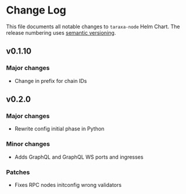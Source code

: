 # Change Log

This file documents all notable changes to `taraxa-node` Helm Chart. The release
numbering uses [semantic versioning](http://semver.org).


## v0.1.10

### Major changes

* Change in prefix for chain IDs

## v0.2.0

### Major changes

* Rewrite config initial phase in Python

### Minor changes

* Adds GraphQL and GraphQL WS ports and ingresses

### Patches

* Fixes RPC nodes initconfig wrong validators
